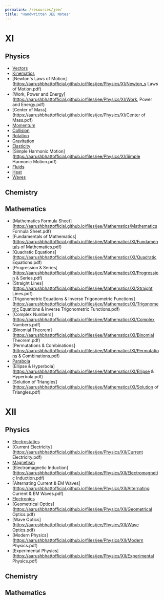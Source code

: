 ```yaml
---
permalink: /resources/jee/
title: "Handwritten JEE Notes"
---
```


XI
======

Physics
------

* [Vectors](https://aarushbhattofficial.github.io/files/jee/Physics/XI/Vectors.pdf)
* [Kinematics](https://aarushbhattofficial.github.io/files/jee/Physics/XI/Kinematics.pdf)
* [Newton's Laws of Motion](https://aarushbhattofficial.github.io/files/jee/Physics/XI/Newton_s Laws of Motion.pdf)
* [Work, Power and Energy](https://aarushbhattofficial.github.io/files/jee/Physics/XI/Work, Power and Energy.pdf)
* [Center of Mass](https://aarushbhattofficial.github.io/files/jee/Physics/XI/Center of Mass.pdf)
* [Momentum](https://aarushbhattofficial.github.io/files/jee/Physics/XI/Momentum.pdf)
* [Collision](https://aarushbhattofficial.github.io/files/jee/Physics/XI/Collision.pdf)
* [Rotation](https://aarushbhattofficial.github.io/files/jee/Physics/XI/Rotation.pdf)
* [Gravitation](https://aarushbhattofficial.github.io/files/jee/Physics/XI/Gravitation.pdf)
* [Elasticity](https://aarushbhattofficial.github.io/files/jee/Physics/XI/Elasticity.pdf)
* [Simple Harmonic Motion](https://aarushbhattofficial.github.io/files/jee/Physics/XI/Simple Harmonic Motion.pdf)
* [Fluids](https://aarushbhattofficial.github.io/files/jee/Physics/XI/Fluids.pdf)
* [Heat](https://aarushbhattofficial.github.io/files/jee/Physics/XI/Heat.pdf)
* [Waves](https://aarushbhattofficial.github.io/files/jee/Physics/XI/Waves.pdf)


Chemistry
------



Mathematics
------
* [Mathematics Formula Sheet](https://aarushbhattofficial.github.io/files/jee/Mathematics/Mathematics Formula Sheet.pdf)
* [Fundamentals of Mathematics](https://aarushbhattofficial.github.io/files/jee/Mathematics/XI/Fundamentals of Mathematics.pdf)
* [Quadratic Equations](https://aarushbhattofficial.github.io/files/jee/Mathematics/XI/Quadratic Equations.pdf)
* [Progression & Series](https://aarushbhattofficial.github.io/files/jee/Mathematics/XI/Progression & Series.pdf)
* [Straight Lines](https://aarushbhattofficial.github.io/files/jee/Mathematics/XI/Straight Lines.pdf)
* [Trigonometric Equations & Inverse Trigonometric Functions](https://aarushbhattofficial.github.io/files/jee/Mathematics/XI/Trigonometric Equations & Inverse Trigonometric Functions.pdf)
* [Complex Numbers](https://aarushbhattofficial.github.io/files/jee/Mathematics/XI/Complex Numbers.pdf)
* [Binomial Theorem](https://aarushbhattofficial.github.io/files/jee/Mathematics/XI/Binomial Theorem.pdf)
* [Permutations & Combinations](https://aarushbhattofficial.github.io/files/jee/Mathematics/XI/Permutations & Combinations.pdf)
* [Parabola](https://aarushbhattofficial.github.io/files/jee/Mathematics/XI/Parabola.pdf)
* [Ellipse & Hyperbola](https://aarushbhattofficial.github.io/files/jee/Mathematics/XI/Ellipse & Hyperbola.pdf)
* [Solution of Triangles](https://aarushbhattofficial.github.io/files/jee/Mathematics/XI/Solution of Triangles.pdf)



XII
======

Physics
------
* [Electrostatics](https://aarushbhattofficial.github.io/files/jee/Physics/XII/Electrostatics.pdf)
* [Current Electricity](https://aarushbhattofficial.github.io/files/jee/Physics/XII/Current Electricity.pdf)
* [Magnetism](https://aarushbhattofficial.github.io/files/jee/Physics/XII/Magnetism.pdf)
* [Electromagnetic Induction](https://aarushbhattofficial.github.io/files/jee/Physics/XII/Electromagnetic Induction.pdf)
* [Alternating Current & EM Waves](https://aarushbhattofficial.github.io/files/jee/Physics/XII/Alternating Current & EM Waves.pdf)
* [Electronics](https://aarushbhattofficial.github.io/files/jee/Physics/XII/Electronics.pdf)
* [Geometrical Optics](https://aarushbhattofficial.github.io/files/jee/Physics/XII/Geometrical Optics.pdf)
* [Wave Optics](https://aarushbhattofficial.github.io/files/jee/Physics/XII/Wave Optics.pdf)
* [Modern Physics](https://aarushbhattofficial.github.io/files/jee/Physics/XII/Modern Physics.pdf)
* [Experimental Physics](https://aarushbhattofficial.github.io/files/jee/Physics/XII/Experimental Physics.pdf)


Chemistry
------

Mathematics
------